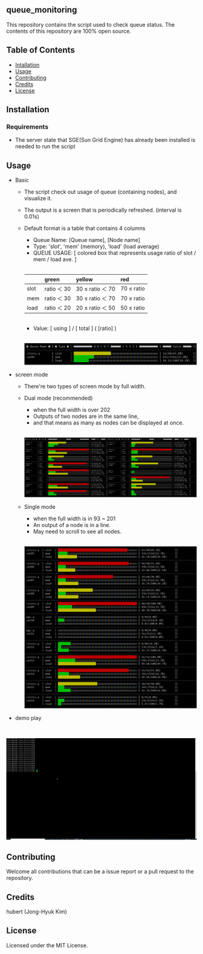 ## queue_monitoring
This repository contains the script used to check queue status.
The contents of this repository are 100% open source.


## Table of Contents
* [Intallation](#installation)
* [Usage](#usage)
* [Contributing](#contributing)
* [Credits](#credits)
* [License](#license)


## <a name="installation">Installation</a>
### Requirements
* The server state that SGE(Sun Grid Engine) has already been installed is needed to run the script


## <a name="usage">Usage</a>

* Basic
  * The script check out usage of queue (containing nodes), and visualize it.
  * The output is a screen that is periodically refreshed. (interval is 0.01s)
  * Default format is a table that contains 4 columns
    * Queue Name: [Queue name], [Node name]
    * Type: 'slot', 'mem' (memory), 'load' (load average)
    * QUEUE USAGE: [ colored box that represents usage ratio of slot / mem / load ave. ]
    <br>
    
     ||green|yellow|red|
     |---|---|---|---|
     |slot| ratio ＜ 30 | 30 ≤ ratio ＜ 70 | 70 ≤ ratio |
     |mem| ratio ＜ 30 | 30 ≤ ratio ＜ 70 | 70 ≤ ratio |
     |load| ratio ＜ 20 | 20 ≤ ratio ＜ 50 | 50 ≤ ratio |
     <br>
    
    * Value: [ using ] / [ total ] ( [ratio] )
    <br>

     [![basic](https://github.com/hubert-bioinformatics/queue_monitoring/blob/master/README_images/basic.png)](https://github.com/hubert-bioinformatics/queue_monitoring/blob/master/README_images/basic.png)
     <br>
* screen mode
  * There're two types of screen mode by full width.
  * Dual mode (recommended)
    * when the full width is over 202
    * Outputs of two nodes are in the same line,
    * and that means as many as nodes can be displayed at once.
    <br>

     [![dualmode](https://github.com/hubert-bioinformatics/queue_monitoring/blob/master/README_images/dual_mode.png)](https://github.com/hubert-bioinformatics/queue_monitoring/blob/master/README_images/dual_mode.png)
     <br>
  * Single mode
    * when the full width is in 93 ~ 201
    * An output of a node is in a line.
    * May need to scroll to see all nodes.
    <br>

     [![singlemode](https://github.com/hubert-bioinformatics/queue_monitoring/blob/master/README_images/single_mode.png)](https://github.com/hubert-bioinformatics/queue_monitoring/blob/master/README_images/single_mode.png)
     <br>

* demo play
<br>

[![usage](https://github.com/hubert-bioinformatics/queue_monitoring/blob/master/queue_monitoring_usage.gif)](https://github.com/hubert-bioinformatics/queue_monitoring/blob/master/queue_monitoring_usage.gif)


## <a name="contributing">Contributing</a>


Welcome all contributions that can be a issue report or a pull request to the repository.


## <a name="credits">Credits</a>


hubert (Jong-Hyuk Kim)


## <a name="license">License</a>

Licensed under the MIT License.

